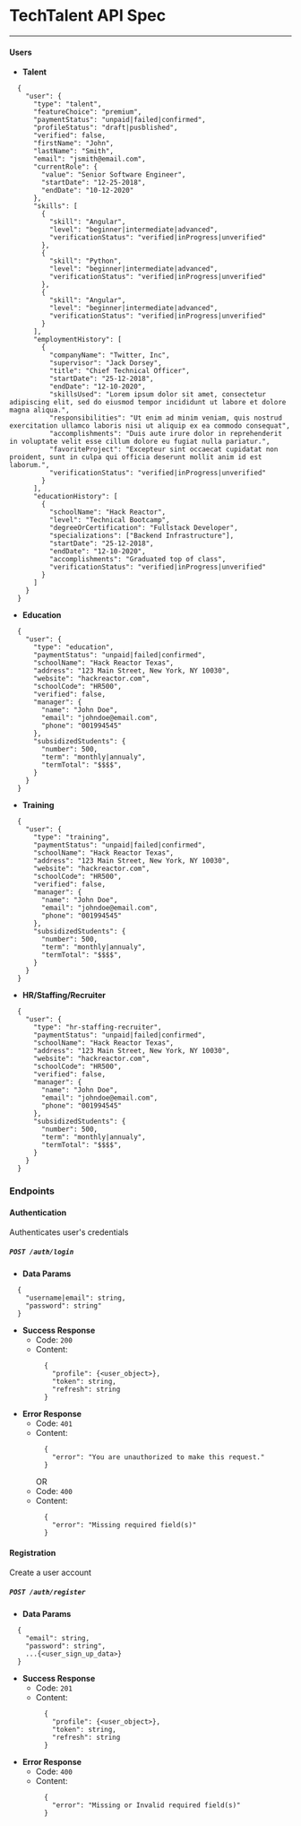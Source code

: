 # TechTalent API Spec

---

#### Users

- **Talent**

```source-json
  {
    "user": {
      "type": "talent",
      "featureChoice": "premium",
      "paymentStatus": "unpaid|failed|confirmed",
      "profileStatus": "draft|pusblished",
      "verified": false,
      "firstName": "John",
      "lastName": "Smith",
      "email": "jsmith@email.com",
      "currentRole": {
        "value": "Senior Software Engineer",
        "startDate": "12-25-2018",
        "endDate": "10-12-2020"
      },
      "skills": [
        {
          "skill": "Angular",
          "level": "beginner|intermediate|advanced",
          "verificationStatus": "verified|inProgress|unverified"
        },
        {
          "skill": "Python",
          "level": "beginner|intermediate|advanced",
          "verificationStatus": "verified|inProgress|unverified"
        },
        {
          "skill": "Angular",
          "level": "beginner|intermediate|advanced",
          "verificationStatus": "verified|inProgress|unverified"
        }
      ],
      "employmentHistory": [
        {
          "companyName": "Twitter, Inc",
          "supervisor": "Jack Dorsey",
          "title": "Chief Technical Officer",
          "startDate": "25-12-2018",
          "endDate": "12-10-2020",
          "skillsUsed": "Lorem ipsum dolor sit amet, consectetur adipiscing elit, sed do eiusmod tempor incididunt ut labore et dolore magna aliqua.",
          "responsibilities": "Ut enim ad minim veniam, quis nostrud exercitation ullamco laboris nisi ut aliquip ex ea commodo consequat",
          "accomplishments": "Duis aute irure dolor in reprehenderit in voluptate velit esse cillum dolore eu fugiat nulla pariatur.",
          "favoriteProject": "Excepteur sint occaecat cupidatat non proident, sunt in culpa qui officia deserunt mollit anim id est laborum.",
          "verificationStatus": "verified|inProgress|unverified"
        }
      ],
      "educationHistory": [
        {
          "schoolName": "Hack Reactor",
          "level": "Technical Bootcamp",
          "degreeOrCertification": "Fullstack Developer",
          "specializations": ["Backend Infrastructure"],
          "startDate": "25-12-2018",
          "endDate": "12-10-2020",
          "accomplishments": "Graduated top of class",
          "verificationStatus": "verified|inProgress|unverified"
        }
      ]
    }
  }
```

- **Education**

```source-json
  {
    "user": {
      "type": "education",
      "paymentStatus": "unpaid|failed|confirmed",
      "schoolName": "Hack Reactor Texas",
      "address": "123 Main Street, New York, NY 10030",
      "website": "hackreactor.com",
      "schoolCode": "HR500",
      "verified": false,
      "manager": {
        "name": "John Doe",
        "email": "johndoe@email.com",
        "phone": "001994545"
      },
      "subsidizedStudents": {
        "number": 500,
        "term": "monthly|annualy",
        "termTotal": "$$$$",
      }
    }
  }
```

- **Training**

```source-json
  {
    "user": {
      "type": "training",
      "paymentStatus": "unpaid|failed|confirmed",
      "schoolName": "Hack Reactor Texas",
      "address": "123 Main Street, New York, NY 10030",
      "website": "hackreactor.com",
      "schoolCode": "HR500",
      "verified": false,
      "manager": {
        "name": "John Doe",
        "email": "johndoe@email.com",
        "phone": "001994545"
      },
      "subsidizedStudents": {
        "number": 500,
        "term": "monthly|annualy",
        "termTotal": "$$$$",
      }
    }
  }
```

- **HR/Staffing/Recruiter**

```source-json
  {
    "user": {
      "type": "hr-staffing-recruiter",
      "paymentStatus": "unpaid|failed|confirmed",
      "schoolName": "Hack Reactor Texas",
      "address": "123 Main Street, New York, NY 10030",
      "website": "hackreactor.com",
      "schoolCode": "HR500",
      "verified": false,
      "manager": {
        "name": "John Doe",
        "email": "johndoe@email.com",
        "phone": "001994545"
      },
      "subsidizedStudents": {
        "number": 500,
        "term": "monthly|annualy",
        "termTotal": "$$$$",
      }
    }
  }
```

### Endpoints

#### Authentication

Authenticates user's credentials

##### `POST /auth/login`

- **Data Params**

```source-json
  {
    "username|email": string,
    "password": string"
  }
```

- **Success Response**
  - Code: `200`
  - Content:
    ```source-json
      {
        "profile": {<user_object>},
        "token": string,
        "refresh": string
      }
    ```
- **Error Response**
  - Code: `401`
  - Content:
    ```source-json
      {
        "error": "You are unauthorized to make this request."
      }
    ```
    OR
  - Code: `400`
  - Content:
    ```source-json
      {
        "error": "Missing required field(s)"
      }
    ```

#### Registration

Create a user account

##### `POST /auth/register`

- **Data Params**

```source-json
  {
    "email": string,
    "password": string",
    ...{<user_sign_up_data>}
  }
```

- **Success Response**
  - Code: `201`
  - Content:
    ```source-json
      {
        "profile": {<user_object>},
        "token": string,
        "refresh": string
      }
    ```
- **Error Response**
  - Code: `400`
  - Content:
    ```source-json
      {
        "error": "Missing or Invalid required field(s)"
      }
    ```

